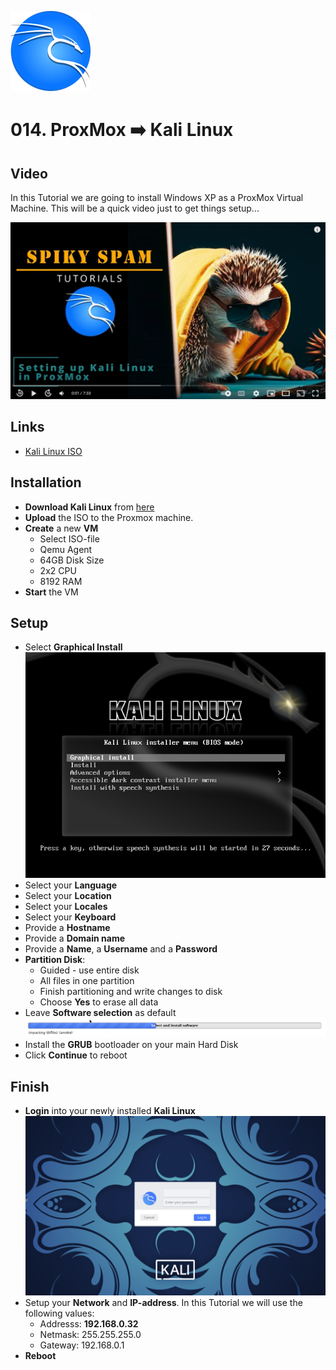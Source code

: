 ![Windows XP](_assets/images/kali.png)
# 014. ProxMox ➡️ Kali Linux

## Video

In this Tutorial we are going to install Windows XP as a ProxMox Virtual Machine.
This will be a quick video just to get things setup...

[![Video](_assets/images/kali-video.png)](https://youtu.be/kzL1d1jn-Z8)

## Links

- [Kali Linux ISO](https://www.kali.org/get-kali)

## Installation

- **Download Kali Linux** from [here](https://cdimage.kali.org/kali-2023.2/kali-linux-2023.2a-installer-amd64.iso)
- **Upload** the ISO to the Proxmox machine.
- **Create** a new **VM** 
  - Select ISO-file
  - Qemu Agent
  - 64GB Disk Size
  - 2x2 CPU
  - 8192 RAM
- **Start** the VM

## Setup

- Select **Graphical Install**
  ![Kali Install 01](_assets/images/kali-install-01.png)
- Select your **Language**
- Select your **Location**
- Select your **Locales**
- Select your **Keyboard**
- Provide a **Hostname**
- Provide a **Domain name**
- Provide a **Name**, a **Username** and a **Password**
- **Partition Disk**:
  - Guided - use entire disk
  - All files in one partition
  - Finish partitioning and write changes to disk
  - Choose **Yes** to erase all data
- Leave **Software selection** as default
  ![Kali Install 01b](_assets/images/kali-install-01b.png)
- Install the **GRUB** bootloader on your main Hard Disk
- Click **Continue** to reboot

## Finish

- **Login** into your newly installed **Kali Linux**
  ![Kali Install 02](_assets/images/kali-install-02.png)
- Setup your **Network** and **IP-address**. In this Tutorial we will use the following values:
  - Addresss: **192.168.0.32**
  - Netmask: 255.255.255.0
  - Gateway: 192.168.0.1
- **Reboot**